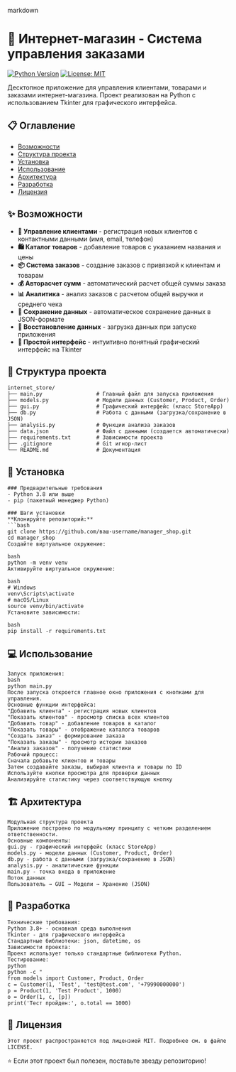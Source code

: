 markdown
# 🏪 Интернет-магазин - Система управления заказами

[![Python Version](https://img.shields.io/badge/python-3.8+-blue.svg)](https://www.python.org/downloads/)
[![License: MIT](https://img.shields.io/badge/License-MIT-yellow.svg)](https://opensource.org/licenses/MIT)

Десктопное приложение для управления клиентами, товарами и заказами интернет-магазина. Проект реализован на Python с использованием Tkinter для графического интерфейса.

## 📋 Оглавление

- [Возможности](#возможности)
- [Структура проекта](#структура-проекта)
- [Установка](#установка)
- [Использование](#использование)
- [Архитектура](#архитектура)
- [Разработка](#разработка)
- [Лицензия](#лицензия)

## ✨ Возможности

- **👥 Управление клиентами** - регистрация новых клиентов с контактными данными (имя, email, телефон)
- **🛍️ Каталог товаров** - добавление товаров с указанием названия и цены
- **📦 Система заказов** - создание заказов с привязкой к клиентам и товарам
- **💰 Авторасчет сумм** - автоматический расчет общей суммы заказа
- **📊 Аналитика** - анализ заказов с расчетом общей выручки и среднего чека
- **💾 Сохранение данных** - автоматическое сохранение данных в JSON-формате
- **🔄 Восстановление данных** - загрузка данных при запуске приложения
- **🎯 Простой интерфейс** - интуитивно понятный графический интерфейс на Tkinter

## 📁 Структура проекта
```
internet_store/
├── main.py                 # Главный файл для запуска приложения
├── models.py               # Модели данных (Customer, Product, Order)
├── gui.py                  # Графический интерфейс (класс StoreApp)
├── db.py                   # Работа с данными (загрузка/сохранение в JSON)
├── analysis.py             # Функции анализа заказов
├── data.json               # Файл с данными (создается автоматически)
├── requirements.txt        # Зависимости проекта
├── .gitignore              # Git игнор-лист
└── README.md               # Документация
```

## 🚀 Установка
```
### Предварительные требования
- Python 3.8 или выше
- pip (пакетный менеджер Python)

### Шаги установки
**Клонируйте репозиторий:**
```bash
git clone https://github.com/ваш-username/manager_shop.git
cd manager_shop
Создайте виртуальное окружение:

bash
python -m venv venv
Активируйте виртуальное окружение:

bash
# Windows
venv\Scripts\activate
# macOS/Linux
source venv/bin/activate
Установите зависимости:

bash
pip install -r requirements.txt
```
## 💻 Использование
```
Запуск приложения:
bash
python main.py
После запуска откроется главное окно приложения с кнопками для управления.
Основные функции интерфейса:
"Добавить клиента" - регистрация новых клиентов
"Показать клиентов" - просмотр списка всех клиентов
"Добавить товар" - добавление товаров в каталог
"Показать товары" - отображение каталога товаров
"Создать заказ" - формирование заказа
"Показать заказы" - просмотр истории заказов
"Анализ заказов" - получение статистики
Рабочий процесс:
Сначала добавьте клиентов и товары
Затем создавайте заказы, выбирая клиента и товары по ID
Используйте кнопки просмотра для проверки данных
Анализируйте статистику через соответствующую кнопку
```
## 🏗️ Архитектура
```
Модульная структура проекта
Приложение построено по модульному принципу с четким разделением ответственности.
Основные компоненты:
gui.py - графический интерфейс (класс StoreApp)
models.py - модели данных (Customer, Product, Order)
db.py - работа с данными (загрузка/сохранение в JSON)
analysis.py - аналитические функции
main.py - точка входа в приложение
Поток данных
Пользователь → GUI → Модели → Хранение (JSON)
```
## 🔧 Разработка
```
Технические требования:
Python 3.8+ - основная среда выполнения
Tkinter - для графического интерфейса
Стандартные библиотеки: json, datetime, os
Зависимости проекта:
Проект использует только стандартные библиотеки Python.
Тестирование:
python
python -c "
from models import Customer, Product, Order
c = Customer(1, 'Test', 'test@test.com', '+79990000000')
p = Product(1, 'Test Product', 1000)
o = Order(1, c, [p])
print('Тест пройден:', o.total == 1000)
```
## 📄 Лицензия
```
Этот проект распространяется под лицензией MIT. Подробнее см. в файле LICENSE.
```
⭐ Если этот проект был полезен, поставьте звезду репозиторию!
```

